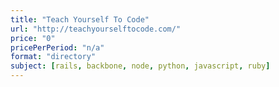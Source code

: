 ```yaml
---
title: "Teach Yourself To Code"
url: "http://teachyourselftocode.com/"
price: "0"
pricePerPeriod: "n/a"
format: "directory"
subject: [rails, backbone, node, python, javascript, ruby]
---
```

